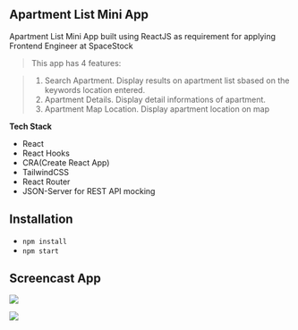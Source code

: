 ## Apartment List Mini App

Apartment List Mini App built using ReactJS as requirement for applying Frontend Engineer at SpaceStock

>This app has 4 features:

>1. Search Apartment. Display results on apartment list sbased on the keywords location entered.
>2. Apartment Details. Display detail informations of apartment.
>3. Apartment Map Location. Display apartment location on map

**Tech Stack**

- React
- React Hooks
- CRA(Create React App)
- TailwindCSS
- React Router
- JSON-Server for REST API mocking

## Installation

- `npm install`
- `npm start`


## Screencast App
![](https://media.giphy.com/media/QsywKbxDION8rQfqQV/giphy.gif)

![](https://media.giphy.com/media/RlqzosHoNl9CfoYiN8/giphy.gif)

